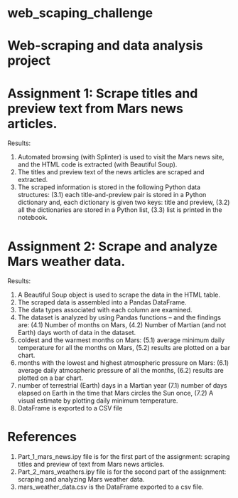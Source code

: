# web_scaping_challenge
# Web-scraping and data analysis project

# Assignment 1: Scrape titles and preview text from Mars news articles.

Results:
1. Automated browsing (with Splinter) is used to visit the Mars news site, and the HTML code is extracted (with Beautiful Soup). 
2. The titles and preview text of the news articles are scraped and extracted. 
3. The scraped information is stored in the following Python data structures:
(3.1) each title-and-preview pair is stored in a Python dictionary and, each dictionary is given two keys: title and preview,
(3.2) all the dictionaries are stored in a Python list,
(3.3) list is printed in the notebook.

# Assignment 2: Scrape and analyze Mars weather data.

Results:
1. A Beautiful Soup object is used to scrape the data in the HTML table.
2. The scraped data is assembled into a Pandas DataFrame.
3. The data types associated with each column are examined.
4. The dataset is analyzed by using Pandas functions – and the findings are:
(4.1) Number of months on Mars,
(4.2) Number of Martian (and not Earth) days worth of data in the dataset.
5. coldest and the warmest months on Mars:
(5.1) average minimum daily temperature for all the months on Mars,
(5.2) results are plotted on a bar chart.
6. months with the lowest and highest atmospheric pressure on Mars:
(6.1) average daily atmospheric pressure of all the months,
(6.2) results are plotted on a bar chart.
7. number of terrestrial (Earth) days in a Martian year
(7.1) number of days elapsed on Earth in the time that Mars circles the Sun once,
(7.2) A visual estimate by plotting daily minimum temperature. 
8. DataFrame is exported to a CSV file

# References
1. Part_1_mars_news.ipy file is for the first part of the assignment: scraping titles and preview of text from Mars news articles.
2. Part_2_mars_weathers.ipy file is for the second part of the assignment: scraping and analyzing Mars weather data.
3. mars_weather_data.csv is the DataFrame exported to a csv file.


